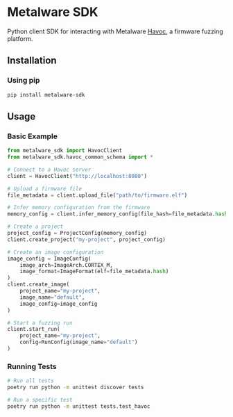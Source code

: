 # Metalware SDK

Python client SDK for interacting with Metalware [Havoc](https://www.metalware.com/product), a firmware fuzzing platform.

## Installation

### Using pip

```bash
pip install metalware-sdk
```

## Usage

### Basic Example

```python
from metalware_sdk import HavocClient
from metalware_sdk.havoc_common_schema import *

# Connect to a Havoc server
client = HavocClient("http://localhost:8080")

# Upload a firmware file
file_metadata = client.upload_file("path/to/firmware.elf")

# Infer memory configuration from the firmware
memory_config = client.infer_memory_config(file_hash=file_metadata.hash)

# Create a project
project_config = ProjectConfig(memory_config)
client.create_project("my-project", project_config)

# Create an image configuration
image_config = ImageConfig(
    image_arch=ImageArch.CORTEX_M, 
    image_format=ImageFormat(elf=file_metadata.hash)
)
client.create_image(
    project_name="my-project", 
    image_name="default", 
    image_config=image_config
)

# Start a fuzzing run
client.start_run(
    project_name="my-project", 
    config=RunConfig(image_name="default")
)
```

### Running Tests

```bash
# Run all tests
poetry run python -m unittest discover tests

# Run a specific test
poetry run python -m unittest tests.test_havoc
```
